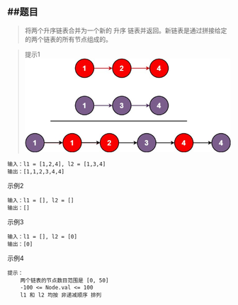
##题目
---
>将两个升序链表合并为一个新的 升序 链表并返回。新链表是通过拼接给定的两个链表的所有节点组成的。

>提示1
![img.png](img.png)

```
输入：l1 = [1,2,4], l2 = [1,3,4]
输出：[1,1,2,3,4,4]
```
示例2
```
输入：l1 = [], l2 = []
输出：[]
```
示例3
```
输入：l1 = [], l2 = [0]
输出：[0]
```
示例4
```
提示：
    两个链表的节点数目范围是 [0, 50]
    -100 <= Node.val <= 100
    l1 和 l2 均按 非递减顺序 排列
```
